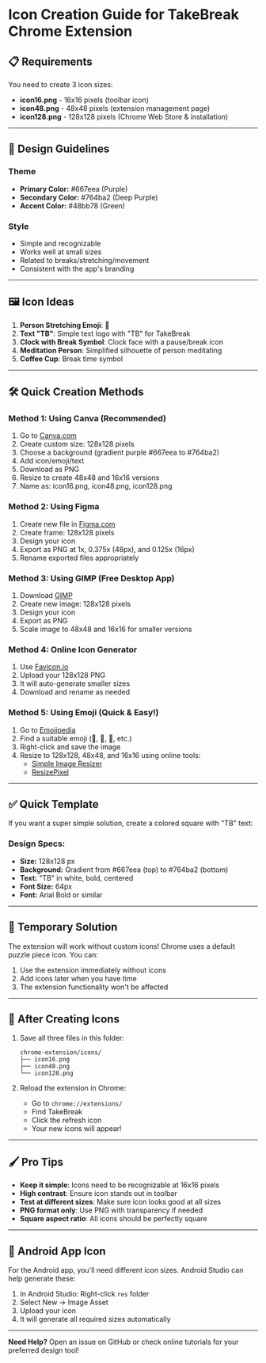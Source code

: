 # Icon Creation Guide for TakeBreak Chrome Extension

## 📋 Requirements

You need to create 3 icon sizes:
- **icon16.png** - 16x16 pixels (toolbar icon)
- **icon48.png** - 48x48 pixels (extension management page)
- **icon128.png** - 128x128 pixels (Chrome Web Store & installation)

---

## 🎨 Design Guidelines

### Theme
- **Primary Color:** #667eea (Purple)
- **Secondary Color:** #764ba2 (Deep Purple)
- **Accent Color:** #48bb78 (Green)

### Style
- Simple and recognizable
- Works well at small sizes
- Related to breaks/stretching/movement
- Consistent with the app's branding

---

## 🖼️ Icon Ideas

1. **Person Stretching Emoji**: 🧘
2. **Text "TB"**: Simple text logo with "TB" for TakeBreak
3. **Clock with Break Symbol**: Clock face with a pause/break icon
4. **Meditation Person**: Simplified silhouette of person meditating
5. **Coffee Cup**: Break time symbol

---

## 🛠️ Quick Creation Methods

### Method 1: Using Canva (Recommended)
1. Go to [Canva.com](https://www.canva.com)
2. Create custom size: 128x128 pixels
3. Choose a background (gradient purple #667eea to #764ba2)
4. Add icon/emoji/text
5. Download as PNG
6. Resize to create 48x48 and 16x16 versions
7. Name as: icon16.png, icon48.png, icon128.png

### Method 2: Using Figma
1. Create new file in [Figma.com](https://www.figma.com)
2. Create frame: 128x128 pixels
3. Design your icon
4. Export as PNG at 1x, 0.375x (48px), and 0.125x (16px)
5. Rename exported files appropriately

### Method 3: Using GIMP (Free Desktop App)
1. Download [GIMP](https://www.gimp.org/)
2. Create new image: 128x128 pixels
3. Design your icon
4. Export as PNG
5. Scale image to 48x48 and 16x16 for smaller versions

### Method 4: Online Icon Generator
1. Use [Favicon.io](https://favicon.io/favicon-converter/)
2. Upload your 128x128 PNG
3. It will auto-generate smaller sizes
4. Download and rename as needed

### Method 5: Using Emoji (Quick & Easy!)
1. Go to [Emojipedia](https://emojipedia.org/)
2. Find a suitable emoji (🧘, 💪, 🤸, etc.)
3. Right-click and save the image
4. Resize to 128x128, 48x48, and 16x16 using online tools:
   - [Simple Image Resizer](https://www.simpleimageresizer.com/)
   - [ResizePixel](https://www.resizepixel.com/)

---

## ✅ Quick Template

If you want a super simple solution, create a colored square with "TB" text:

### Design Specs:
- **Size:** 128x128 px
- **Background:** Gradient from #667eea (top) to #764ba2 (bottom)
- **Text:** "TB" in white, bold, centered
- **Font Size:** 64px
- **Font:** Arial Bold or similar

---

## 🎯 Temporary Solution

The extension will work without custom icons! Chrome uses a default puzzle piece icon. You can:
1. Use the extension immediately without icons
2. Add icons later when you have time
3. The extension functionality won't be affected

---

## 📝 After Creating Icons

1. Save all three files in this folder:
   ```
   chrome-extension/icons/
   ├── icon16.png
   ├── icon48.png
   └── icon128.png
   ```

2. Reload the extension in Chrome:
   - Go to `chrome://extensions/`
   - Find TakeBreak
   - Click the refresh icon
   - Your new icons will appear!

---

## 🖌️ Pro Tips

- **Keep it simple**: Icons need to be recognizable at 16x16 pixels
- **High contrast**: Ensure icon stands out in toolbar
- **Test at different sizes**: Make sure icon looks good at all sizes
- **PNG format only**: Use PNG with transparency if needed
- **Square aspect ratio**: All icons should be perfectly square

---

## 📱 Android App Icon

For the Android app, you'll need different icon sizes. Android Studio can help generate these:
1. In Android Studio: Right-click `res` folder
2. Select New → Image Asset
3. Upload your icon
4. It will generate all required sizes automatically

---

**Need Help?** Open an issue on GitHub or check online tutorials for your preferred design tool!


